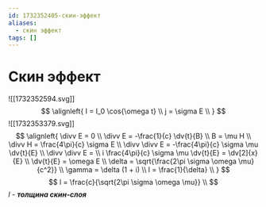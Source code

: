 ```yaml
---
id: 1732352405-скин-эффект
aliases:
  - скин эффект
tags: []
---
```


# Скин эффект
![[1732352594.svg]]
$$
\alignleft{
I = I_0 \cos{\omega t} \\
j = \sigma E \\
}
$$
![[1732353379.svg]]
$$
\alignleft{
\divv E = 0 \\
\divv E = -\frac{1}{c} \dv{t}{B} \\
B = \mu H \\
\divv H = \frac{4\pi}{c} \sigma E \\
\divv \divv E = -\frac{4\pi}{c} \sigma \mu \dv{t}{E} \\
\divv \divv E = \\
i \frac{4\pi}{c} \sigma \mu \dv{t}{E} = \dv[2]{x}{E} \\
\dv{t}{E} = \omega E \\
\delta = \sqrt{\frac{2\pi \sigma \omega \mu}{c^2}} \\
\gamma = \delta (1 + i) \\
l = \frac{1}{\delta} \\
}
$$
$$
l = \frac{c}{\sqrt{2\pi \sigma \omega \mu}} \\
$$
$l$ -  ***толщина скин-слоя***
